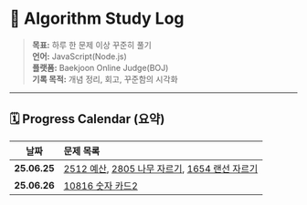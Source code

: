 # 🧩 Algorithm Study Log

> **목표:** 하루 한 문제 이상 꾸준히 풀기  
> **언어:** JavaScript(Node.js)  
> **플랫폼:** Baekjoon Online Judge(BOJ)  
> **기록 목적:** 개념 정리, 회고, 꾸준함의 시각화  

---

## 🗓️ Progress Calendar (요약)

| 날짜 | 문제 목록 |
|:--:|:--|
| **25.06.25** | [2512 예산](https://www.acmicpc.net/problem/2512), [2805 나무 자르기](https://www.acmicpc.net/problem/2805), [1654 랜선 자르기](https://www.acmicpc.net/problem/1654) |
| **25.06.26** | [10816 숫자 카드2](https://www.acmicpc.net/problem/10816) |
